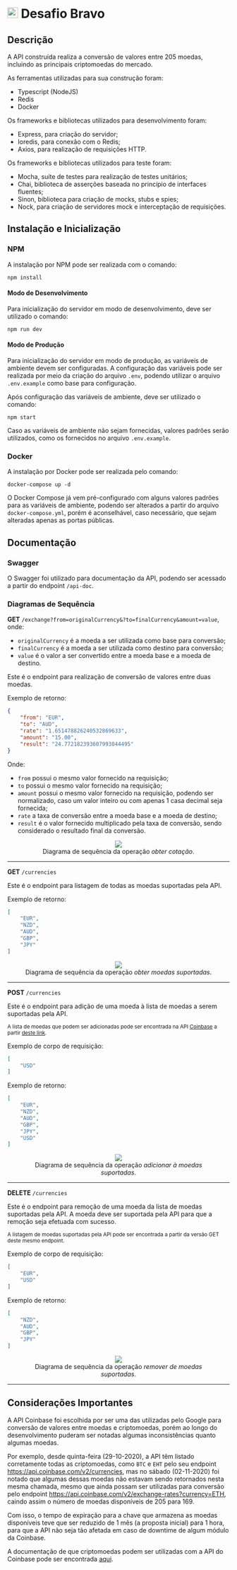 # <img src="https://avatars1.githubusercontent.com/u/7063040?v=4&s=200.jpg" alt="HU" width="24" /> Desafio Bravo

## Descrição
A API construída realiza a conversão de valores entre 205 moedas, incluindo as principais criptomoedas do mercado.

As ferramentas utilizadas para sua construção foram:
- Typescript (NodeJS)
- Redis
- Docker

Os frameworks e bibliotecas utilizados para desenvolvimento foram:
- Express, para criação do servidor;
- Ioredis, para conexão com o Redis;
- Axios, para realização de requisições HTTP.

Os frameworks e bibliotecas utilizados para teste foram:
- Mocha, suíte de testes para realização de testes unitários;
- Chai, biblioteca de asserções baseada no princípio de interfaces fluentes;
- Sinon, biblioteca para criação de mocks, stubs e spies;
- Nock, para criação de servidores mock e interceptação de requisições.

## Instalação e Inicialização

### NPM
A instalação por NPM pode ser realizada com o comando:
```
npm install
```

#### Modo de Desenvolvimento
Para inicialização do servidor em modo de desenvolvimento, deve ser utilizado o comando:
```
npm run dev
```

#### Modo de Produção

Para inicialização do servidor em modo de produção, as variáveis de ambiente devem ser configuradas.
A configuração das variáveis pode ser realizada por meio da criação do arquivo `.env`, podendo utilizar o arquivo `.env.example` como base para configuração.

Após configuração das variáveis de ambiente, deve ser utilizado o comando:
```
npm start
```

Caso as variáveis de ambiente não sejam fornecidas, valores padrões serão utilizados, como os fornecidos no arquivo `.env.example`.

### Docker
A instalação por Docker pode ser realizada pelo comando:
```
docker-compose up -d
```

O Docker Compose já vem pré-configurado com alguns valores padrões para as variáveis de ambiente, podendo ser alterados a partir do arquivo `docker-compose.yml`, porém é aconselhável, caso necessário, que sejam alteradas apenas as portas públicas.

## Documentação

### Swagger
O Swagger foi utilizado para documentação da API, podendo ser acessado a partir do endpoint `/api-doc`.

### Diagramas de Sequência

**GET** `/exchange?from=originalCurrency&?to=finalCurrency&amount=value`, onde:

- `originalCurrency` é a moeda a ser utilizada como base para conversão;
- `finalCurrency` é a moeda a ser utilizada como destino para conversão;
- `value` é o valor a ser convertido entre a moeda base e a moeda de destino.

Este é o endpoint para realização de conversão de valores entre duas moedas.

Exemplo de retorno:
```json
{
    "from": "EUR",
    "to": "AUD",
    "rate": "1.651478826240532869633",
    "amount": "15.00",
    "result": "24.772182393607993044495"
}
```
Onde:
- `from` possui o mesmo valor fornecido na requisição;
- `to` possui o mesmo valor fornecido na requisição;
- `amount` possui o mesmo valor fornecido na requisição, podendo ser normalizado, caso um valor inteiro ou com apenas 1 casa decimal seja fornecida;
- `rate` a taxa de conversão entre a moeda base e a moeda de destino;
- `result` é o valor fornecido multiplicado pela taxa de conversão, sendo considerado o resultado final da conversão.

<figure align="center">
  <img src="./docs/GET__Exchange.png"/>
  <figcaption>Diagrama de sequência da operação <em>obter cotação</em>.</figcaption>
</figure>

---

**GET** `/currencies`

Este é o endpoint para listagem de todas as moedas suportadas pela API.

Exemplo de retorno:
```json
[
    "EUR",
    "NZD",
    "AUD",
    "GBP",
    "JPY"
]
```

<figure align="center">
  <img src="./docs/GET__Currencies.png"/>
  <figcaption>Diagrama de sequência da operação <em>obter moedas suportadas</em>.</figcaption>
</figure>

---

**POST** `/currencies`

Este é o endpoint para adição de uma moeda à lista de moedas a serem suportadas pela API.

<small>
A lista de moedas que podem ser adicionadas pode ser encontrada na API <a href="https://developers.coinbase.com">Coinbase</a> a partir <a href="https://api.coinbase.com/v2/currencies">deste link</a>.
</small>

Exemplo de corpo de requisição:
```json
[
    "USD"
]
```

Exemplo de retorno:
```json
[
    "EUR",
    "NZD",
    "AUD",
    "GBP",
    "JPY",
    "USD"
]
```

<figure align="center">
  <img src="./docs/POST__Currencies.png"/>
  <figcaption>Diagrama de sequência da operação <em>adicionar à moedas suportadas</em>.</figcaption>
</figure>

---

**DELETE** `/currencies`

Este é o endpoint para remoção de uma moeda da lista de moedas suportadas pela API.
A moeda deve ser suportada pela API para que a remoção seja efetuada com sucesso.

<small>
A listagem de moedas suportadas pela API pode ser encontrada a partir da versão GET deste mesmo endpoint.
</small>

Exemplo de corpo de requisição:
```json
[
    "EUR",
    "USD"
]
```

Exemplo de retorno:
```json
[
    "NZD",
    "AUD",
    "GBP",
    "JPY"
]
```

<figure align="center">
  <img src="./docs/DELETE__Currencies.png"/>
  <figcaption>Diagrama de sequência da operação <em>remover de moedas suportadas</em>.</figcaption>
</figure>

---

## Considerações Importantes
A API Coinbase foi escolhida por ser uma das utilizadas pelo Google para conversão de valores entre moedas e criptomoedas, porém ao longo do desenvolvimento puderam ser notadas algumas inconsistências quanto algumas moedas.

Por exemplo, desde quinta-feira (29-10-2020), a API têm listado corretamente todas as criptomoedas, como `BTC` e `EHT` pelo seu endpoint <a href="https://api.coinbase.com/v2/currencies">https://api.coinbase.com/v2/currencies</a>, mas no sábado (02-11-2020) foi notado que algumas dessas moedas não estavam sendo retornados nesta mesma chamada, mesmo que ainda possam ser utilizadas para conversão pelo endpoint <a href="https://api.coinbase.com/v2/exchange-rates?currency=ETH">https://api.coinbase.com/v2/exchange-rates?currency=ETH</a>, caindo assim o número de moedas disponíveis de 205 para 169.

Com isso, o tempo de expiração para a chave que armazena as moedas disponíveis teve que ser reduzido de 1 mês (a proposta inicial) para 1 hora, para que a API não seja tão afetada em caso de downtime de algum módulo da Coinbase.

A documentação de que criptomoedas podem ser utilizadas com a API do Coinbase pode ser encontrada <a href="https://developers.coinbase.com/api/v2#currencies">aqui</a>.
